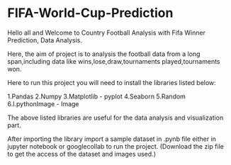 # FIFA-World-Cup-Prediction

Hello all and Welcome to Country Football Analysis with Fifa Winner Prediction, Data Analysis.

Here, the aim of project is to analysis the football data from a long span,including data like wins,lose,draw,tournaments played,tournaments won.

Here to run this project you will need to install the libraries listed below:

1.Pandas
2.Numpy
3.Matplotlib - pyplot
4.Seaborn
5.Random
6.I.pythonImage - Image

The above listed libraries are useful for the data analysis and visualization part.

After importing the library import a sample dataset in .pynb file either in jupyter notebook or googlecollab to run the project.
(Download the zip file to get the access of the dataset and images used.)

